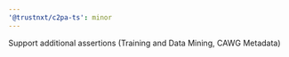 ```yaml
---
'@trustnxt/c2pa-ts': minor
---
```


Support additional assertions (Training and Data Mining, CAWG Metadata)
